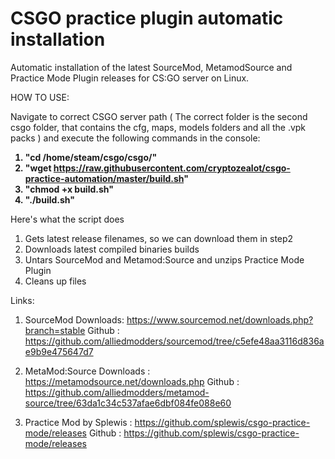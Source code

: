 <h1>CSGO practice plugin automatic installation</h1>

Automatic installation of the latest SourceMod, MetamodSource and Practice Mode Plugin releases for CS:GO server on Linux. 

HOW TO USE:

Navigate to correct CSGO server path ( The correct folder is the second csgo folder, that contains the cfg, maps, models folders and all the .vpk packs ) and execute the following commands in the console:
<b>
1. "cd /home/steam/csgo/csgo/"
2. "wget https://raw.githubusercontent.com/cryptozealot/csgo-practice-automation/master/build.sh"
3. "chmod +x build.sh"
4. "./build.sh"
</b>

Here's what the script does
1. Gets latest release filenames, so we can download them in step2
2. Downloads latest compiled binaries builds
3. Untars SourceMod and Metamod:Source and unzips Practice Mode Plugin
4. Cleans up files

Links:

1. SourceMod Downloads: https://www.sourcemod.net/downloads.php?branch=stable
Github : https://github.com/alliedmodders/sourcemod/tree/c5efe48aa3116d836ae9b9e475647d7

2. MetaMod:Source Downloads : https://metamodsource.net/downloads.php
Github : https://github.com/alliedmodders/metamod-source/tree/63da1c34c537afae6dbf084fe088e60
    
3. Practice Mod by Splewis : https://github.com/splewis/csgo-practice-mode/releases
Github : https://github.com/splewis/csgo-practice-mode/releases
